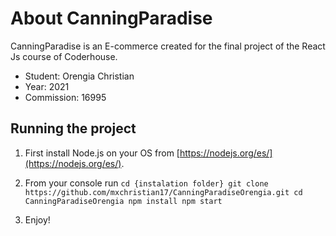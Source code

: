 # About CanningParadise

CanningParadise is an E-commerce created for the final project of the React Js course of Coderhouse.

  - Student: Orengia Christian
  - Year: 2021
  - Commission: 16995

## Running the project

  1. First install Node.js on your OS from [https://nodejs.org/es/](https://nodejs.org/es/).
  2. From your console run
    ```
    cd {instalation folder}
    git clone https://github.com/mxchristian17/CanningParadiseOrengia.git
    cd CanningParadiseOrengia
    npm install
    npm start
    ```
    
  3. Enjoy!
